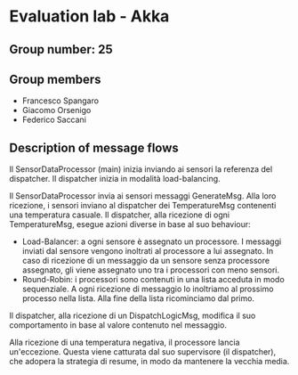 # Evaluation lab - Akka

## Group number: 25

## Group members

- Francesco Spangaro
- Giacomo Orsenigo
- Federico Saccani

## Description of message flows
Il SensorDataProcessor (main) inizia inviando ai sensori la referenza del dispatcher.
Il dispatcher inizia in modalità load-balancing.

Il SensorDataProcessor invia ai sensori messaggi GenerateMsg. 
Alla loro ricezione, i sensori inviano al dispatcher dei TemperatureMsg contenenti una temperatura casuale.
Il dispatcher, alla ricezione di ogni TemperatureMsg, esegue azioni diverse in base al suo behaviour:
- Load-Balancer: a ogni sensore è assegnato un processore. I messaggi inviati dal sensore vengono inoltrati al processore a lui assegnato. In caso di ricezione di un messaggio da un sensore senza processore assegnato, gli viene assegnato uno tra i processori con meno sensori.
- Round-Robin: i processori sono contenuti in una lista acceduta in modo sequenziale. A ogni ricezione di messaggio lo inoltriamo al prossimo processo nella lista. Alla fine della lista ricominciamo dal primo.

Il dispatcher, alla ricezione di un DispatchLogicMsg, modifica il suo comportamento in base al valore contenuto nel messaggio.

Alla ricezione di una temperatura negativa, il processore lancia un'eccezione.
Questa viene catturata dal suo supervisore (il dispatcher), che adopera la strategia di resume, in modo da mantenere la vecchia media.